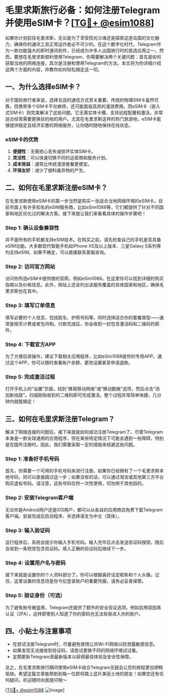 # 毛里求斯旅行必备：如何注册Telegram并使用eSIM卡？[[TG💪+ @esim1088](https://t.me/s/esim1088)]

如果你计划前往毛里求斯，无论是为了享受阳光沙滩还是探索这座岛国的文化魅力，确保你的通讯工具正常运作是必不可少的。在这个数字化时代，Telegram作为一款功能强大的即时通讯软件，已经成为许多人出国旅行时的首选应用之一。然而，要想在毛里求斯顺利使用Telegram，你需要解决两个关键问题：首先是如何获取当地的网络连接，其次是注册和使用Telegram的方法。本文将为你详细介绍这两个方面的内容，并教你如何轻松搞定这一切。

## 一、为什么选择eSIM卡？

对于国际旅行者来说，选择合适的通信方式至关重要。传统的物理SIM卡虽然可靠，但携带多个SIM卡不仅麻烦，还可能面临高昂的漫游费用。而eSIM卡（嵌入式SIM卡）则完美解决了这些问题。它无需实体卡槽，支持远程配置和激活，非常适合经常需要更换目的地的用户。尤其在毛里求斯这样的热门旅游地，eSIM卡能够提供稳定且经济实惠的网络服务，让你随时随地保持在线状态。

### eSIM卡的优势

1. **便捷性**：无需担心丢失或损坏实体SIM卡。
2. **灵活性**：可以快速切换不同的运营商和服务计划。
3. **成本效益**：通常比传统漫游套餐更便宜。
4. **环保友好**：减少了塑料废弃物的产生。

## 二、如何在毛里求斯注册eSIM卡？

在毛里求斯使用eSIM卡的第一步当然是购买一张适合当地网络环境的eSIM卡。目前市面上有许多知名的eSIM服务商，比如eSim1088等，它们都提供了针对不同国家和地区优化过的解决方案。接下来就让我们来看看具体的操作步骤吧！

### Step 1: 确认设备兼容性
并不是所有的手机都支持eSIM技术。在购买之前，请先检查自己的手机是否具备eSIM功能。大多数现代智能手机如iPhone XS及以上版本、三星Galaxy S系列等均支持eSIM。如果不确定，可以直接联系客服咨询。

### Step 2: 访问官方网站
访问你所选eSIM卡提供商的官网，例如eSim1088。在这里你可以找到详细的购买指南以及价格信息。此外，网站上还会列出该服务覆盖的具体国家和地区，确保毛里求斯也在其中。

### Step 3: 填写订单信息
填写必要的个人信息，包括姓名、护照号码等。同时选择适合你的套餐类型——通常是按天计费或者包月制。付款完成后，你会收到一封包含激活码和二维码的邮件。

### Step 4: 下载官方APP
为了方便后续操作，建议下载相关应用程序，比如eSim1088提供的专用APP。通过这个APP，你可以随时查看账户余额、更改设置甚至申请退款。

### Step 5: 完成激活过程
打开手机上的“设置”页面，找到“蜂窝移动网络”或“移动数据”选项，然后点击“添加新线路”。扫描刚刚收到的二维码即可完成激活。整个过程非常简单快捷，几分钟内就能搞定！

## 三、如何在毛里求斯注册Telegram？

解决了网络连接的问题后，接下来就是如何成功注册Telegram了。尽管Telegram本身是一款全球通用的应用程序，但在某些特定情况下可能会遇到一些障碍，特别是在国外注册时。因此，我们需要采取一定的措施来规避这些问题。

### Step 1: 准备好手机号码
首先，你需要一个可用的手机号码来进行注册。如果你已经拥有了一个毛里求斯本地号码，则可以直接跳过这一步；如果没有的话，可以通过淘宝或其他第三方平台购买虚拟号码。请注意，这些号码仅供一次性使用，切勿用于其他目的。

### Step 2: 安装Telegram客户端
无论你是Android用户还是iOS用户，都可以从各自的应用商店免费下载Telegram客户端。安装完成后启动程序，并选择语言为中文（简体）。

### Step 3: 输入验证码
运行程序后，系统会提示你输入手机号码。输入完毕后点击发送验证码按钮，随后会收到一条短信包含验证码。填入正确的验证码后继续下一步。

### Step 4: 设置用户名与密码
接下来就是设置你的个人资料部分了。你可以根据喜好设定昵称和个人头像。记住，这里设置的信息将是你今后登录账户的重要凭据，请务必妥善保管。

### Step 5: 验证身份（可选）
为了避免账号被盗用，Telegram还提供了额外的安全验证选项。例如启用双因素认证（2FA），这样即使别人知道了你的密码也无法轻易进入你的账户。

## 四、小贴士与注意事项

- 在尝试注册Telegram时，尽量避免使用公共Wi-Fi网络以防泄露敏感信息。
- 如果发现无法接收到验证码，请尝试更换不同的网络环境试试看。
- 定期更新Telegram至最新版本以获得最佳体验及安全性保障。

总之，在毛里求斯旅行期间使用eSIM卡结合Telegram无疑会让您的旅程更加顺畅愉快。希望这篇文章能帮助到每一位即将踏上这片美丽土地的朋友！如果您还有任何疑问，欢迎随时向我提问哦～ 

[[TG💪+ @esim1088](https://t.me/s/esim1088) ![Image](https://i.postimg.cc/4NQfJmqS/Snipaste-2025-05-13-00-14-12.png)]